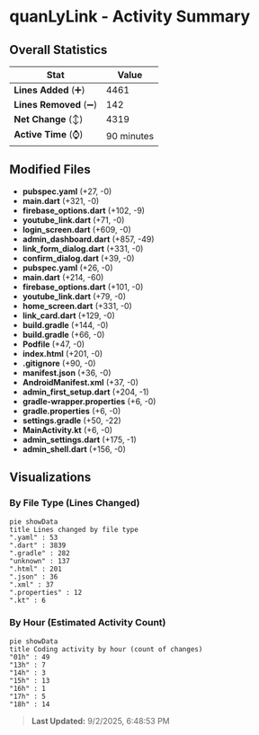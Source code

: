 # quanLyLink - Activity Summary 

## Overall Statistics

| Stat                   | Value                                                             |
| ---------------------- | ----------------------------------------------------------------- |
| **Lines Added** (➕)   | 4461                                          |
| **Lines Removed** (➖) | 142                                        |
| **Net Change** (↕)    | 4319                |
| **Active Time** (⌚)   | 90 minutes |


## Modified Files
- **pubspec.yaml** (+27, -0)
- **main.dart** (+321, -0)
- **firebase_options.dart** (+102, -9)
- **youtube_link.dart** (+71, -0)
- **login_screen.dart** (+609, -0)
- **admin_dashboard.dart** (+857, -49)
- **link_form_dialog.dart** (+331, -0)
- **confirm_dialog.dart** (+39, -0)
- **pubspec.yaml** (+26, -0)
- **main.dart** (+214, -60)
- **firebase_options.dart** (+101, -0)
- **youtube_link.dart** (+79, -0)
- **home_screen.dart** (+331, -0)
- **link_card.dart** (+129, -0)
- **build.gradle** (+144, -0)
- **build.gradle** (+66, -0)
- **Podfile** (+47, -0)
- **index.html** (+201, -0)
- **.gitignore** (+90, -0)
- **manifest.json** (+36, -0)
- **AndroidManifest.xml** (+37, -0)
- **admin_first_setup.dart** (+204, -1)
- **gradle-wrapper.properties** (+6, -0)
- **gradle.properties** (+6, -0)
- **settings.gradle** (+50, -22)
- **MainActivity.kt** (+6, -0)
- **admin_settings.dart** (+175, -1)
- **admin_shell.dart** (+156, -0)

## Visualizations

### By File Type (Lines Changed)

```mermaid
pie showData
title Lines changed by file type
".yaml" : 53
".dart" : 3839
".gradle" : 282
"unknown" : 137
".html" : 201
".json" : 36
".xml" : 37
".properties" : 12
".kt" : 6
```

### By Hour (Estimated Activity Count)

```mermaid
pie showData
title Coding activity by hour (count of changes)
"01h" : 49
"13h" : 7
"14h" : 3
"15h" : 13
"16h" : 1
"17h" : 5
"18h" : 14
```


> **Last Updated:** 9/2/2025, 6:48:53 PM